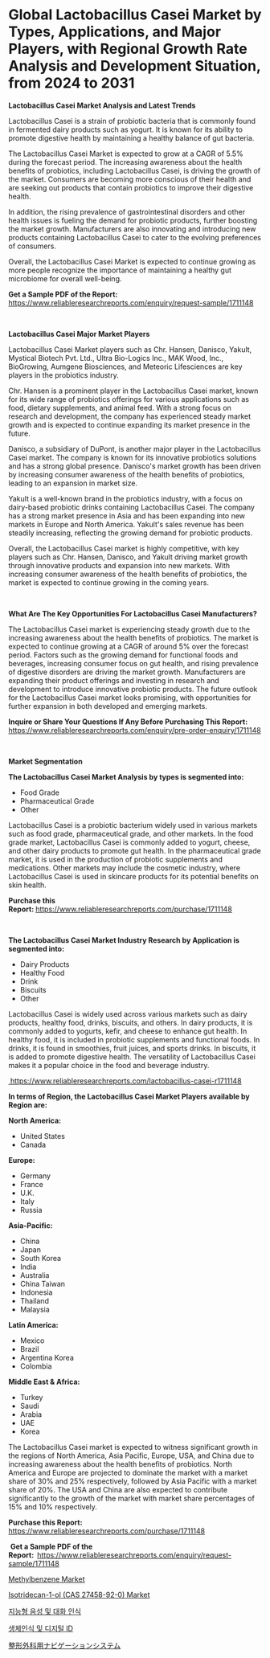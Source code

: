 <p><h1>Global Lactobacillus Casei Market by Types, Applications, and Major Players, with Regional Growth Rate Analysis and Development Situation, from 2024 to 2031</h1></p><p><strong>Lactobacillus Casei Market Analysis and Latest Trends</strong></p>
<p><p>Lactobacillus Casei is a strain of probiotic bacteria that is commonly found in fermented dairy products such as yogurt. It is known for its ability to promote digestive health by maintaining a healthy balance of gut bacteria.</p><p>The Lactobacillus Casei Market is expected to grow at a CAGR of 5.5% during the forecast period. The increasing awareness about the health benefits of probiotics, including Lactobacillus Casei, is driving the growth of the market. Consumers are becoming more conscious of their health and are seeking out products that contain probiotics to improve their digestive health.</p><p>In addition, the rising prevalence of gastrointestinal disorders and other health issues is fueling the demand for probiotic products, further boosting the market growth. Manufacturers are also innovating and introducing new products containing Lactobacillus Casei to cater to the evolving preferences of consumers.</p><p>Overall, the Lactobacillus Casei Market is expected to continue growing as more people recognize the importance of maintaining a healthy gut microbiome for overall well-being.</p></p>
<p><strong>Get a Sample PDF of the Report:&nbsp;</strong> <a href="https://www.reliableresearchreports.com/enquiry/request-sample/1711148">https://www.reliableresearchreports.com/enquiry/request-sample/1711148</a></p>
<p>&nbsp;</p>
<p><strong>Lactobacillus Casei Major Market Players</strong></p>
<p><p>Lactobacillus Casei Market players such as Chr. Hansen, Danisco, Yakult, Mystical Biotech Pvt. Ltd., Ultra Bio-Logics Inc., MAK Wood, Inc., BioGrowing, Aumgene Biosciences, and Meteoric Lifesciences are key players in the probiotics industry.</p><p>Chr. Hansen is a prominent player in the Lactobacillus Casei market, known for its wide range of probiotics offerings for various applications such as food, dietary supplements, and animal feed. With a strong focus on research and development, the company has experienced steady market growth and is expected to continue expanding its market presence in the future.</p><p>Danisco, a subsidiary of DuPont, is another major player in the Lactobacillus Casei market. The company is known for its innovative probiotics solutions and has a strong global presence. Danisco's market growth has been driven by increasing consumer awareness of the health benefits of probiotics, leading to an expansion in market size.</p><p>Yakult is a well-known brand in the probiotics industry, with a focus on dairy-based probiotic drinks containing Lactobacillus Casei. The company has a strong market presence in Asia and has been expanding into new markets in Europe and North America. Yakult's sales revenue has been steadily increasing, reflecting the growing demand for probiotic products.</p><p>Overall, the Lactobacillus Casei market is highly competitive, with key players such as Chr. Hansen, Danisco, and Yakult driving market growth through innovative products and expansion into new markets. With increasing consumer awareness of the health benefits of probiotics, the market is expected to continue growing in the coming years.</p></p>
<p>&nbsp;</p>
<p><strong>What Are The Key Opportunities For Lactobacillus Casei Manufacturers?</strong></p>
<p><p>The Lactobacillus Casei market is experiencing steady growth due to the increasing awareness about the health benefits of probiotics. The market is expected to continue growing at a CAGR of around 5% over the forecast period. Factors such as the growing demand for functional foods and beverages, increasing consumer focus on gut health, and rising prevalence of digestive disorders are driving the market growth. Manufacturers are expanding their product offerings and investing in research and development to introduce innovative probiotic products. The future outlook for the Lactobacillus Casei market looks promising, with opportunities for further expansion in both developed and emerging markets.</p></p>
<p><strong>Inquire or Share Your Questions If Any Before Purchasing This Report:</strong> <a href="https://www.reliableresearchreports.com/enquiry/pre-order-enquiry/1711148">https://www.reliableresearchreports.com/enquiry/pre-order-enquiry/1711148</a></p>
<p>&nbsp;</p>
<p><strong>Market Segmentation</strong></p>
<p><strong>The Lactobacillus Casei Market Analysis by types is segmented into:</strong></p>
<p><ul><li>Food Grade</li><li>Pharmaceutical Grade</li><li>Other</li></ul></p>
<p><p>Lactobacillus Casei is a probiotic bacterium widely used in various markets such as food grade, pharmaceutical grade, and other markets. In the food grade market, Lactobacillus Casei is commonly added to yogurt, cheese, and other dairy products to promote gut health. In the pharmaceutical grade market, it is used in the production of probiotic supplements and medications. Other markets may include the cosmetic industry, where Lactobacillus Casei is used in skincare products for its potential benefits on skin health.</p></p>
<p><strong>Purchase this Report:&nbsp;</strong><a href="https://www.reliableresearchreports.com/purchase/1711148">https://www.reliableresearchreports.com/purchase/1711148</a></p>
<p>&nbsp;</p>
<p><strong>The Lactobacillus Casei Market Industry Research by Application is segmented into:</strong></p>
<p><ul><li>Dairy Products</li><li>Healthy Food</li><li>Drink</li><li>Biscuits</li><li>Other</li></ul></p>
<p><p>Lactobacillus Casei is widely used across various markets such as dairy products, healthy food, drinks, biscuits, and others. In dairy products, it is commonly added to yogurts, kefir, and cheese to enhance gut health. In healthy food, it is included in probiotic supplements and functional foods. In drinks, it is found in smoothies, fruit juices, and sports drinks. In biscuits, it is added to promote digestive health. The versatility of Lactobacillus Casei makes it a popular choice in the food and beverage industry.</p></p>
<p><a href="https://www.reliableresearchreports.com/lactobacillus-casei-r1711148">&nbsp;https://www.reliableresearchreports.com/lactobacillus-casei-r1711148</a></p>
<p><strong>In terms of Region, the Lactobacillus Casei Market Players available by Region are:</strong></p>
<p>
    <p> <strong> North America: </strong>
        <ul>
            <li>United States</li>
            <li>Canada</li>
        </ul>
        </p> 
    <p> <strong> Europe: </strong>
        <ul>
            <li>Germany</li>
            <li>France</li>
            <li>U.K.</li>
            <li>Italy</li>
            <li>Russia</li>
        </ul>
        </p> 
    <p> <strong> Asia-Pacific: </strong>
        <ul>
            <li>China</li>
            <li>Japan</li>
            <li>South Korea</li>
            <li>India</li>
            <li>Australia</li>
            <li>China Taiwan</li>
            <li>Indonesia</li>
            <li>Thailand</li>
            <li>Malaysia</li>
        </ul>
        </p> 
    <p> <strong> Latin America: </strong>
        <ul>
            <li>Mexico</li>
            <li>Brazil</li>
            <li>Argentina Korea</li>
            <li>Colombia</li>
        </ul>
        </p> 
    <p> <strong> Middle East & Africa: </strong>
        <ul>
            <li>Turkey</li>
            <li>Saudi</li>
            <li>Arabia</li>
            <li>UAE</li>
            <li>Korea</li>
        </ul>
    </p>
    </p>
<p><p>The Lactobacillus Casei market is expected to witness significant growth in the regions of North America, Asia Pacific, Europe, USA, and China due to increasing awareness about the health benefits of probiotics. North America and Europe are projected to dominate the market with a market share of 30% and 25% respectively, followed by Asia Pacific with a market share of 20%. The USA and China are also expected to contribute significantly to the growth of the market with market share percentages of 15% and 10% respectively.</p></p>
<p><strong>Purchase this Report: </strong><a href="https://www.reliableresearchreports.com/purchase/1711148">https://www.reliableresearchreports.com/purchase/1711148</a></p>
<p>&nbsp;<strong>Get a Sample PDF of the Report:&nbsp;&nbsp;</strong><a href="https://www.reliableresearchreports.com/enquiry/request-sample/1711148">https://www.reliableresearchreports.com/enquiry/request-sample/1711148</a></p>
<p><strong></strong></p>
<p><p><a href="https://github.com/AlysaLedner2023/Market-Research-Report-List-1/blob/main/methylbenzene-market.md">Methylbenzene Market</a></p><p><a href="https://github.com/JermaineCrona2023/Market-Research-Report-List-1/blob/main/isotridecan-1-ol-cas-27458-92-0-market.md">Isotridecan-1-ol (CAS 27458-92-0) Market</a></p><p><a href="https://github.com/OliverBarry1954/Market-Research-Report-List-1/blob/main/5243494107155.md">지능형 음성 및 대화 인식</a></p><p><a href="https://github.com/asratman/Market-Research-Report-List-1/blob/main/5115291107154.md">생체인식 및 디지털 ID</a></p><p><a href="https://github.com/JessKilback/Market-Research-Report-List-1/blob/main/6539402126705.md">整形外科用ナビゲーションシステム</a></p></p>